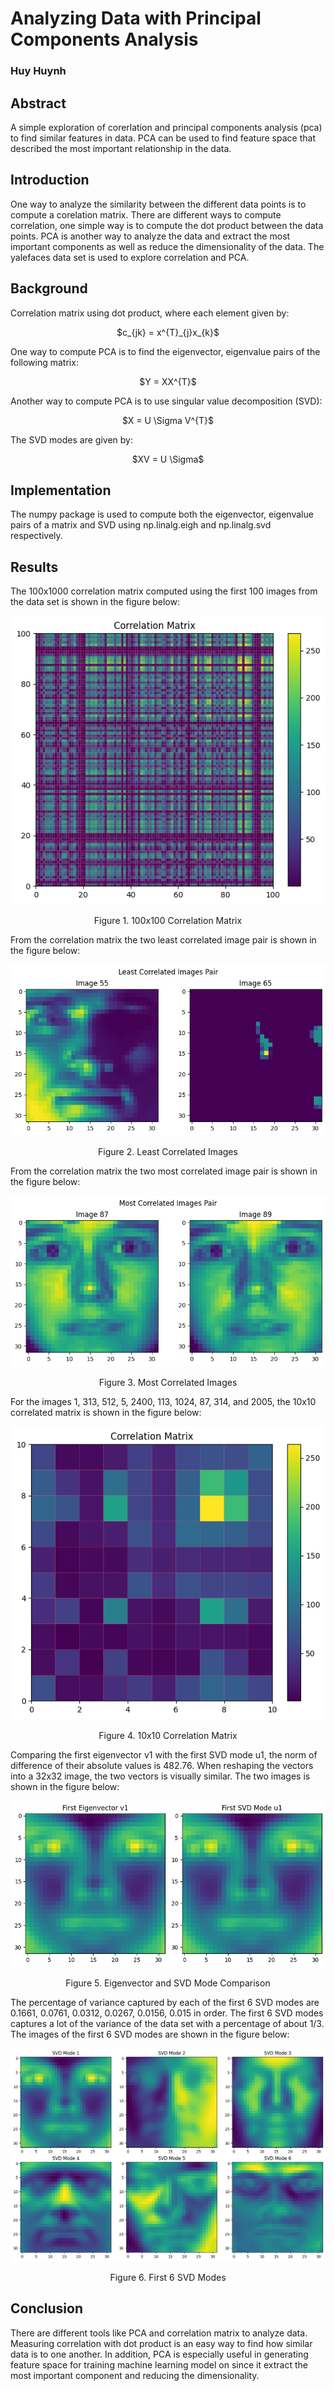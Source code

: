 # Analyzing Data with Principal Components Analysis
### Huy Huynh

## Abstract
A simple exploration of corerlation and principal components analysis (pca) to find similar features in data. PCA can be used to find feature space that described the most important relationship in the data.

## Introduction
One way to analyze the similarity between the different data points is to compute a corelation matrix. There are different ways to compute correlation, one simple way is to compute the dot product between the data points. PCA is another way to analyze the data and extract the most important components as well as reduce the dimensionality of the data. The yalefaces data set is used to explore correlation and PCA.

## Background
Correlation matrix using dot product, where each element given by:
<p align="center">
  $c_{jk} = x^{T}_{j}x_{k}$
</p>

One way to compute PCA is to find the eigenvector, eigenvalue pairs of the following matrix:
<p align="center">
  $Y = XX^{T}$
</p>

Another way to compute PCA is to use singular value decomposition (SVD):
<p align="center">
 $X = U \Sigma V^{T}$
</p>

The SVD modes are given by:
<p align="center">
 $XV = U \Sigma$
</p>

## Implementation
The numpy package is used to compute both the eigenvector, eigenvalue pairs of a matrix and SVD using np.linalg.eigh and np.linalg.svd respectively.

## Results
The 100x1000 correlation matrix computed using the first 100 images from the data set is shown in the figure below:
<p align="center">
  <img src="https://github.com/hhuynh000/EE399_HW2/blob/main/resources/corr100x100.png"/>
</p>
<p align="center">
  Figure 1. 100x100 Correlation Matrix
</p>

From the correlation matrix the two least correlated image pair is shown in the figure below:
<p align="center">
  <img src="https://github.com/hhuynh000/EE399_HW2/blob/main/resources/least_corr.png"/>
</p>
<p align="center">
  Figure 2. Least Correlated Images
</p>

From the correlation matrix the two most correlated image pair is shown in the figure below:
<p align="center">
  <img src="https://github.com/hhuynh000/EE399_HW2/blob/main/resources/most_corr.png"/>
</p>
<p align="center">
  Figure 3. Most Correlated Images
</p>

For the images 1, 313, 512, 5, 2400, 113, 1024, 87, 314, and 2005, the 10x10 correlated matrix is shown in the figure below:
<p align="center">
  <img src="https://github.com/hhuynh000/EE399_HW2/blob/main/resources/corr10x10.png"/>
</p>
<p align="center">
  Figure 4. 10x10 Correlation Matrix
</p>

Comparing the first eigenvector v1 with the first SVD mode u1, the norm of difference of their absolute values is 482.76. When reshaping the vectors into a 32x32 image, the two vectors is visually similar. The two images is shown in the figure below:
<p align="center">
  <img src="https://github.com/hhuynh000/EE399_HW2/blob/main/resources/svd_eigen.png"/>
</p>
<p align="center">
  Figure 5. Eigenvector and SVD Mode Comparison
</p>

The percentage of variance captured by each of the first 6 SVD modes are 0.1661, 0.0761, 0.0312, 0.0267, 0.0156, 0.015 in order. The first 6 SVD modes captures a lot of the variance of the data set with a percentage of about $1/3$. The images of the first 6
SVD modes are shown in the figure below:
<p align="center">
  <img src="https://github.com/hhuynh000/EE399_HW2/blob/main/resources/svd_modes.png"/>
</p>
<p align="center">
  Figure 6. First 6 SVD Modes
</p>

## Conclusion
There are different tools like PCA and correlation matrix to analyze data. Measuring correlation with dot product is an easy way to find how similar data is to one another. In addition, PCA is especially useful in generating feature space for training machine learning model on since it extract the most important component and reducing the dimensionality.
